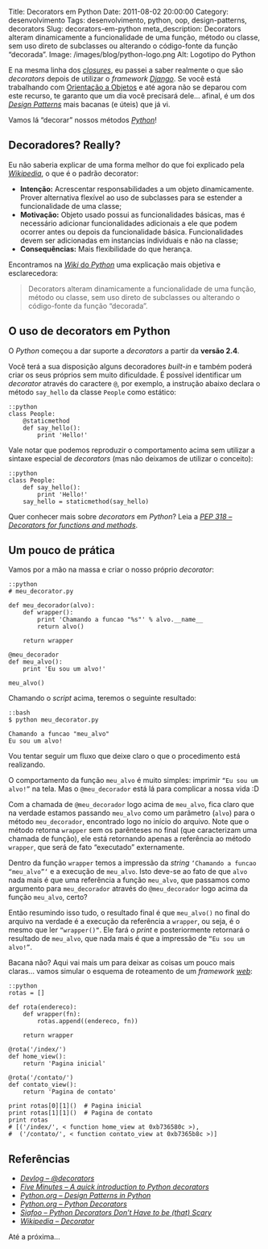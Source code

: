 Title: Decorators em Python
Date: 2011-08-02 20:00:00
Category: desenvolvimento
Tags: desenvolvimento, python, oop, design-patterns, decorators
Slug: decorators-em-python
meta_description: Decorators alteram dinamicamente a funcionalidade de uma função, método ou classe, sem uso direto de subclasses ou alterando o código-fonte da função “decorada”.
Image: /images/blog/python-logo.png
Alt: Logotipo do Python

E na mesma linha dos [*closures*][], eu passei a
saber realmente o que são _decorators_ depois de utilizar o _framework_
[*Django*][]. Se você está trabalhando com [Orientação a Objetos][] e
até agora não se deparou com este recurso, te garanto que um dia você
precisará dele… afinal, é um dos [*Design Patterns*][] mais bacanas (e
úteis) que já vi.

<!-- PELICAN_END_SUMMARY -->

Vamos lá “decorar” nossos métodos [*Python*][]!

## Decoradores? Really?

Eu não saberia explicar de uma forma melhor do que foi explicado pela
[*Wikipedia*][], o que é o padrão decorator:

- **Intenção:** Acrescentar responsabilidades a um objeto
  dinamicamente. Prover alternativa flexível ao uso de subclasses para
  se estender a funcionalidade de uma classe;
- **Motivação:** Objeto usado possui as funcionalidades básicas, mas é
  necessário adicionar funcionalidades adicionais a ele que podem
  ocorrer antes ou depois da funcionalidade básica. Funcionalidades
  devem ser adicionadas em instancias individuais e não na classe;
- **Consequências:** Mais flexibilidade do que herança.

Encontramos na [*Wiki* do *Python*][] uma explicação mais objetiva e
esclarecedora:

> Decorators alteram dinamicamente a funcionalidade de uma função,
> método ou classe, sem uso direto de subclasses ou alterando o
> código-fonte da função “decorada”.

## O uso de decorators em Python

O _Python_ começou a dar suporte a _decorators_ a partir da **versão
2.4**.

Você terá a sua disposição alguns decoradores _built-in_ e também poderá
criar os seus próprios sem muito dificuldade. É possível identificar um
_decorator_ através do caractere `@`, por exemplo, a instrução abaixo
declara o método `say_hello` da classe `People` como estático:

    ::python
    class People:
    	@staticmethod
    	def say_hello():
    		print 'Hello!'

Vale notar que podemos reproduzir o comportamento acima sem utilizar a
sintaxe especial de _decorators_ (mas não deixamos de utilizar o
conceito):

    ::python
    class People:
    	def say_hello():
    		print 'Hello!'
    	say_hello = staticmethod(say_hello)

Quer conhecer mais sobre _decorators_ em _Python_? Leia a
[*PEP 318 – Decorators for functions and methods*][].

## Um pouco de prática

Vamos por a mão na massa e criar o nosso próprio _decorator_:

    ::python
    # meu_decorator.py

    def meu_decorador(alvo):
    	def wrapper():
    		print 'Chamando a funcao "%s"' % alvo.__name__
    		return alvo()

    	return wrapper

    @meu_decorador
    def meu_alvo():
    	print 'Eu sou um alvo!'

    meu_alvo()

Chamando o _script_ acima, teremos o seguinte resultado:

    ::bash
    $ python meu_decorator.py

    Chamando a funcao "meu_alvo"
    Eu sou um alvo!

Vou tentar seguir um fluxo que deixe claro o que o procedimento está
realizando.

O comportamento da função `meu_alvo` é muito simples: imprimir `“Eu sou um alvo!”` na tela. Mas o `@meu_decorador` está lá para
complicar a nossa vida :D

Com a chamada de `@meu_decorador` logo acima de `meu_alvo`, fica
claro que na verdade estamos passando `meu_alvo` como um parâmetro
(`alvo`) para o método `meu_decorador`, encontrado logo no início
do arquivo. Note que o método retorna `wrapper` sem os parênteses no
final (que caracterizam uma chamada de função), ele está retornando
apenas a referência ao método `wrapper`, que será de fato “executado”
externamente.

Dentro da função `wrapper` temos a impressão da _string_ `‘Chamando a funcao “meu_alvo”‘` e a execução de `meu_alvo`. Isto deve-se ao
fato de que `alvo` nada mais é que uma referência a função
`meu_alvo`, que passamos como argumento para `meu_decorador`
através do `@meu_decorador` logo acima da função `meu_alvo`,
certo?

Então resumindo isso tudo, o resultado final é que `meu_alvo()` no
final do arquivo na verdade é a execução da referência a `wrapper`, ou
seja, é o mesmo que ler `“wrapper()“`. Ele fará o _print_ e
posteriormente retornará o resultado de `meu_alvo`, que nada mais é
que a impressão de `“Eu sou um alvo!”`.

Bacana não? Aqui vai mais um para deixar as coisas um pouco mais claras…
vamos simular o esquema de roteamento de um _framework_ [*web*][]:

    ::python
    rotas = []

    def rota(endereco):
    	def wrapper(fn):
    		rotas.append((endereco, fn))

    	return wrapper

    @rota('/index/')
    def home_view():
    	return 'Pagina inicial'

    @rota('/contato/')
    def contato_view():
    	return 'Pagina de contato'

    print rotas[0][1]()  # Pagina inicial
    print rotas[1][1]()  # Pagina de contato
    print rotas
    # [('/index/', < function home_view at 0xb736580c >),
    #  ('/contato/', < function contato_view at 0xb7365b8c >)]

## Referências

- [*Devlog – @decorators*][]
- [*Five Minutes – A quick introduction to Python decorators*][]
- [*Python.org – Design Patterns in Python*][]
- [*Python.org – Python Decorators*][]
- [*Siafoo – Python Decorators Don’t Have to be (that) Scary*][]
- [*Wikipedia – Decorator*][]

Até a próxima…

[*closures*]: {filename}afinal-o-que-sao-closures.md "Afinal, o que são Closures?"
[*django*]: {tag}django "Leia mais sobre Django"
[orientação a objetos]: {tag}oop "Leia mais sobre OOP"
[*design patterns*]: http://pt.wikipedia.org/wiki/Padr%C3%A3o_de_projeto_de_software "Conheça os Design Patterns"
[*python*]: {tag}python "Leia mais sobre Python"
[*wikipedia*]: http://pt.wikipedia.org/wiki/Decorator "Leia mais sobre o pattern Decorator"
[*wiki* do *python*]: http://wiki.python.org/moin/FrontPage "Wiki oficial da linguagem Python"
[*pep 318 – decorators for functions and methods*]: http://www.python.org/dev/peps/pep-0318/ "Leia mais sobre a PEP318"
[*web*]: {tag}web
[*devlog – @decorators*]: http://devlog.waltercruz.com/python_decorators "Walter Cruz em um excelente post sobre Decorators em Python"
[*five minutes – a quick introduction to python decorators*]: http://www.fiveminutes.eu/a-quick-introduction-to-python-decorators/ "Uma introdução rápida aos decorators em Python. Muito bom!"
[*python.org – design patterns in python*]: http://www.python.org/workshops/1997-10/proceedings/savikko.html "Padrões de Projetos em Python."
[*python.org – python decorators*]: http://wiki.python.org/moin/PythonDecorators "Decorators em Python, direto da Wiki oficial do Python"
[*siafoo – python decorators don’t have to be (that) scary*]: http://www.siafoo.net/article/68 "Decorators em Python não precisam ser assustadores. Um ótimo artigo."
[*wikipedia – decorator*]: http://pt.wikipedia.org/wiki/Decorator "Leia mais na Wikipedia sobre Decorators"
